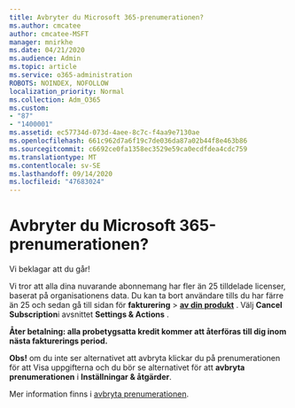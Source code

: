 ```yaml
---
title: Avbryter du Microsoft 365-prenumerationen?
ms.author: cmcatee
author: cmcatee-MSFT
manager: mnirkhe
ms.date: 04/21/2020
ms.audience: Admin
ms.topic: article
ms.service: o365-administration
ROBOTS: NOINDEX, NOFOLLOW
localization_priority: Normal
ms.collection: Adm_O365
ms.custom:
- "87"
- "1400001"
ms.assetid: ec57734d-073d-4aee-8c7c-f4aa9e7130ae
ms.openlocfilehash: 661c962d7a6f19c7de036da87a02b44f8e463b86
ms.sourcegitcommit: c6692ce0fa1358ec3529e59ca0ecdfdea4cdc759
ms.translationtype: MT
ms.contentlocale: sv-SE
ms.lasthandoff: 09/14/2020
ms.locfileid: "47683024"
---
```

# <a name="canceling-your-microsoft-365-subscription"></a>Avbryter du Microsoft 365-prenumerationen?

Vi beklagar att du går!
  
Vi tror att alla dina nuvarande abonnemang har fler än 25 tilldelade licenser, baserat på organisationens data. Du kan ta bort användare tills du har färre än 25 och sedan gå till sidan för **fakturering** \> **[av din produkt](https://go.microsoft.com/fwlink/p/?linkid=842054)** . Välj **Cancel Subscription**i avsnittet **Settings & Actions** .
 
**Åter betalning: alla probetygsatta kredit kommer att återföras till dig inom nästa fakturerings period.** 

**Obs!** om du inte ser alternativet att avbryta klickar du på prenumerationen för att Visa uppgifterna och du bör se alternativet för att **avbryta prenumerationen** i **Inställningar & åtgärder**. 

Mer information finns i [avbryta prenumerationen](https://docs.microsoft.com/microsoft-365/commerce/subscriptions/cancel-your-subscription).
